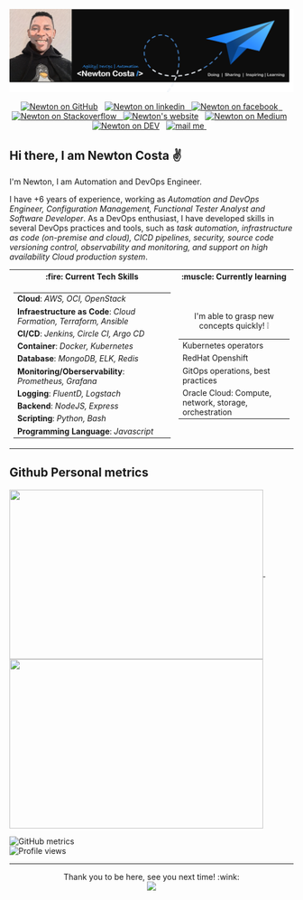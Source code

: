 [![Header](https://github.com/NewtonCosta/NewtonCosta/blob/main/github-banner-2.png "Header")](https://github.com/NewtonCosta)
<p align="center">
  <a href="https://github.com/NewtonCosta"><img src="https://cdn.jsdelivr.net/npm/simple-icons@3.0.1/icons/github.svg" alt="Newton on GitHub" height="30"></a>&nbsp;&nbsp;
  <a href="https://www.linkedin.com/in/new-costa/"><img src="https://cdn.jsdelivr.net/npm/simple-icons@3.0.1/icons/linkedin.svg" alt="Newton on linkedin" height="30"</a>&nbsp;&nbsp;
  <a href="https://www.facebook.com/NewwCosta"><img src="https://cdn.jsdelivr.net/npm/simple-icons@3.0.1/icons/facebook.svg" alt="Newton on facebook" height="30"</a>&nbsp;&nbsp;
    <a href="https://stackoverflow.com/users/13491142"><img src="https://cdn.jsdelivr.net/npm/simple-icons@3.0.1/icons/stackoverflow.svg" alt="Newton on Stackoverflow" height="30">&nbsp;&nbsp;
  <a href="https://about-newton.netlify.app/"><img src="https://cdn.jsdelivr.net/npm/simple-icons@3.0.1/icons/icloud.svg" alt="Newton's website" height="30"></a>&nbsp;&nbsp;
  <a href="https://medium.com/@newtongomez04"><img  src="https://github.com/stephenajulu/stephenajulu/blob/master/images/icons/medium-brands.svg" alt="Newton on Medium" height="30"></a>&nbsp;&nbsp;
   <a href="https://dev.to/newtoncosta"><img src="https://cdn.jsdelivr.net/npm/simple-icons@3.0.1/icons/dev-dot-to.svg" alt="Newton on DEV" height="30"></a>&nbsp;&nbsp;
  <a href="mailto:newtongomez04@gmail.com"><img  src="https://github.com/stephenajulu/stephenajulu/blob/master/images/icons/envelope-square-solid.svg" alt="mail me" height="30" >
  </a>&nbsp;&nbsp;
</p>


## Hi there, I am Newton Costa :v:

I'm Newton, I am Automation and DevOps Engineer.

I have +6 years of experience, working as _Automation and DevOps Engineer, Configuration Management, Functional Tester Analyst and Software Developer_. As a DevOps enthusiast, I have developed skills in several DevOps practices and tools, such as _task automation, infrastructure as code (on-premise and cloud), CICD pipelines, security, source code versioning control, observability and monitoring, and support on high availability Cloud production system_.


<!--------------------------- Table with tech skills ---------------------------------------->
<table>
<tr><th>:fire: Current Tech Skills </th><th>:muscle: Currently learning</th></tr>
<tr><td>
  
|            |     
| ----------- |
| **Cloud**:  _AWS, OCI, OpenStack_| 
| **Infraestructure as Code**: _Cloud Formation, Terraform, Ansible_| 
| **CI/CD**:  _Jenkins, Circle CI, Argo CD_| 
| **Container**: _Docker, Kubernetes_| 
| **Database**: _MongoDB, ELK, Redis_| 
| **Monitoring/Oberservability**: _Prometheus, Grafana_ |
| **Logging**: _FluentD, Logstach_|
| **Backend**: _NodeJS, Express_|
| **Scripting**: _Python, Bash_ |
| **Programming Language**: _Javascript_ |

  </td>
  <td align="center">
  
  <span style="color:'purple'; font-size:'20px'">I'm able to grasp new concepts quickly! :grey_exclamation:</span>
  
  |             |     
  | ----------- |
  | Kubernetes operators|
  | RedHat Openshift|
  | GitOps operations, best practices |
  | Oracle Cloud: Compute, network, storage, orchestration|
  
  </td></tr>
  </table>
<!-- ---------------------------- Table with tech skills: END ----------------------------------- -->

## Github Personal metrics

<!-- Github metrics: you can build your own at : https://arturssmirnovs.github.io/github-profile-readme-generator/ -->


  <a href="#">
    <img height="300" width="450" align="center" src="https://github-readme-stats.vercel.app/api?username=NewtonCosta&show_icons=true&theme=midnight-purple" />
  </a>&nbsp;&nbsp;
  <!-- Github most used language -->
  <a href="#">
    <img height="300" width="450" align="center" src="https://github-readme-stats.vercel.app/api/top-langs/?username=NewtonCosta&layout=compact" />
  </a>

<!-- Extended GitHub metrics -->
![GitHub metrics](https://metrics.lecoq.io/NewtonCosta)  
![Profile views](https://gpvc.arturio.dev/NewtonCosta)  

<!-- Github Tropheus -->
<!--
<p align="center">
 <img src="https://github-profile-trophy.vercel.app/?username=NewtonCosta"
</p>
-->
<!-- Pin the most relevant repos to profile-->
<!--
<p>
<img src="https://github-readme-stats.vercel.app/api/pin/?username=NewtonCostaa&repo=github-readme-stats">
</p>
-->
<!-- ---------------------------- Github personal metrics:: END ----------------------------------- -->



__________

<!-- Visitors counter -->
<p align="center"> 
  Thank you to be here, see you next time! :wink: </br>
  <img src="https://profile-counter.glitch.me/NewtonCosta/count.svg" />
</p>
